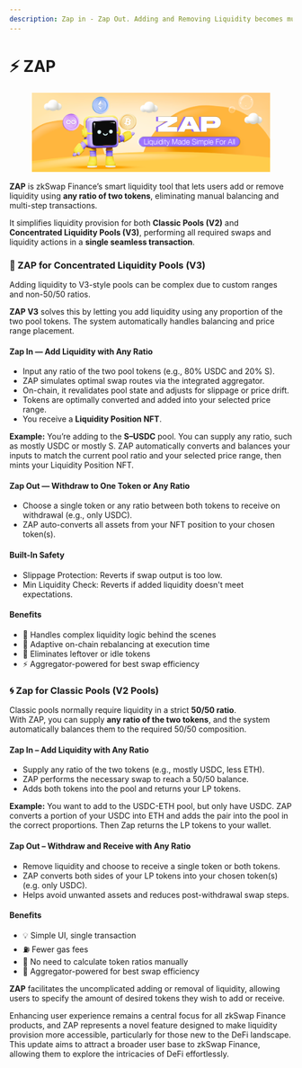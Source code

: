 ```yaml
---
description: Zap in - Zap Out. Adding and Removing Liquidity becomes much simpler.
---
```


# ⚡ ZAP

<figure><img src="../.gitbook/assets/zap.png" alt=""><figcaption></figcaption></figure>

**ZAP** is zkSwap Finance’s smart liquidity tool that lets users add or remove liquidity using **any ratio of two tokens**, eliminating manual balancing and multi-step transactions.

It simplifies liquidity provision for both **Classic Pools (V2)** and **Concentrated Liquidity Pools (V3)**, performing all required swaps and liquidity actions in a **single seamless transaction**.

### 🎯 ZAP for Concentrated Liquidity Pools (V3)

Adding liquidity to V3-style pools can be complex due to custom ranges and non-50/50 ratios.

**ZAP V3** solves this by letting you add liquidity using any proportion of the two pool tokens. The system automatically handles balancing and price range placement.

#### Zap In — Add Liquidity with Any Ratio

* Input any ratio of the two pool tokens (e.g., 80% USDC and 20% S).
* ZAP simulates optimal swap routes via the integrated aggregator.
* On-chain, it revalidates pool state and adjusts for slippage or price drift.
* Tokens are optimally converted and added into your selected price range.
* You receive a **Liquidity Position NFT**.

**Example:** You’re adding to the **S–USDC** pool. You can supply any ratio, such as mostly USDC or mostly S. ZAP automatically converts and balances your inputs to match the current pool ratio and your selected price range, then mints your Liquidity Position NFT.

#### Zap Out — Withdraw to One Token or Any Ratio

* Choose a single token or any ratio between both tokens to receive on withdrawal (e.g., only USDC).
* ZAP auto-converts all assets from your NFT position to your chosen token(s).

#### Built-In Safety

* Slippage Protection: Reverts if swap output is too low.
* Min Liquidity Check: Reverts if added liquidity doesn't meet expectations.

#### Benefits

* 🧠 Handles complex liquidity logic behind the scenes
* 🤖 Adaptive on-chain rebalancing at execution time
* 🔁 Eliminates leftover or idle tokens
* ⚡ Aggregator-powered for best swap efficiency

### 🌀 Zap for Classic Pools (V2 Pools)

Classic pools normally require liquidity in a strict **50/50 ratio**.\
With ZAP, you can supply **any ratio of the two tokens**, and the system automatically balances them to the required 50/50 composition.

#### **Zap In –** Add Liquidity with Any Ratio

* Supply any ratio of the two tokens (e.g., mostly USDC, less ETH).
* ZAP performs the necessary swap to reach a 50/50 balance.
* Adds both tokens into the pool and returns your LP tokens.

**Example:** You want to add to the USDC-ETH pool, but only have USDC. ZAP converts a portion of your USDC into ETH and adds the pair into the pool in the correct proportions. Then Zap returns the LP tokens to your wallet.

#### **Zap Out – Withdraw and Receive with Any Ratio**

* Remove liquidity and choose to receive a single token or both tokens.
* ZAP converts both sides of your LP tokens into your chosen token(s) (e.g. only USDC).
* Helps avoid unwanted assets and reduces post-withdrawal swap steps.

#### Benefits

* 💡 Simple UI, single transaction
* ⛽ Fewer gas fees
* 🧠 No need to calculate token ratios manually
* 🔁 Aggregator-powered for best swap efficiency



**ZAP** facilitates the uncomplicated adding or removal of liquidity, allowing users to specify the amount of desired tokens they wish to add or receive.

Enhancing user experience remains a central focus for all zkSwap Finance products, and ZAP represents a novel feature designed to make liquidity provision more accessible, particularly for those new to the DeFi landscape. This update aims to attract a broader user base to zkSwap Finance, allowing them to explore the intricacies of DeFi effortlessly.
